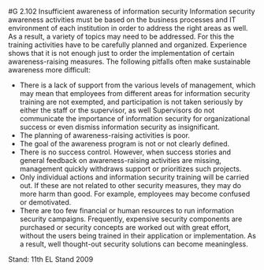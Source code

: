 #G 2.102 Insufficient awareness of information security
Information security awareness activities must be based on the business processes and IT environment of each institution in order to address the right areas as well. As a result, a variety of topics may need to be addressed. For this the training activities have to be carefully planned and organized. Experience shows that it is not enough just to order the implementation of certain awareness-raising measures. The following pitfalls often make sustainable awareness more difficult:

* There is a lack of support from the various levels of management, which may mean that employees from different areas for information security training are not exempted, and participation is not taken seriously by either the staff or the supervisor, as well Supervisors do not communicate the importance of information security for organizational success or even dismiss information security as insignificant.
* The planning of awareness-raising activities is poor.
* The goal of the awareness program is not or not clearly defined.
* There is no success control. However, when success stories and general feedback on awareness-raising activities are missing, management quickly withdraws support or prioritizes such projects.
* Only individual actions and information security training will be carried out. If these are not related to other security measures, they may do more harm than good. For example, employees may become confused or demotivated.
* There are too few financial or human resources to run information security campaigns. Frequently, expensive security components are purchased or security concepts are worked out with great effort, without the users being trained in their application or implementation. As a result, well thought-out security solutions can become meaningless.


Stand: 11th EL Stand 2009



